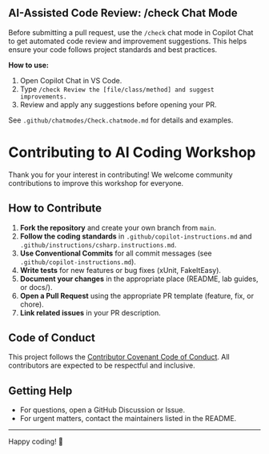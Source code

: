 ## AI-Assisted Code Review: /check Chat Mode

Before submitting a pull request, use the `/check` chat mode in Copilot Chat to get automated code review and improvement suggestions. This helps ensure your code follows project standards and best practices.

**How to use:**

1. Open Copilot Chat in VS Code.
2. Type `/check Review the [file/class/method] and suggest improvements.`
3. Review and apply any suggestions before opening your PR.

See `.github/chatmodes/Check.chatmode.md` for details and examples.
# Contributing to AI Coding Workshop

Thank you for your interest in contributing! We welcome community contributions to improve this workshop for everyone.

## How to Contribute

1. **Fork the repository** and create your own branch from `main`.
2. **Follow the coding standards** in `.github/copilot-instructions.md` and `.github/instructions/csharp.instructions.md`.
3. **Use Conventional Commits** for all commit messages (see `.github/copilot-instructions.md`).
4. **Write tests** for new features or bug fixes (xUnit, FakeItEasy).
5. **Document your changes** in the appropriate place (README, lab guides, or docs/).
6. **Open a Pull Request** using the appropriate PR template (feature, fix, or chore).
7. **Link related issues** in your PR description.


## Code of Conduct

This project follows the [Contributor Covenant Code of Conduct](CODE_OF_CONDUCT.md). All contributors are expected to be respectful and inclusive.

## Getting Help

- For questions, open a GitHub Discussion or Issue.
- For urgent matters, contact the maintainers listed in the README.

---

Happy coding! 🚀
